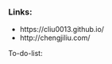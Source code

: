 <h3> Links: </h3>
<ul>
  <li> https://cliu0013.github.io/  </li>  
  <li> http://chengjiliu.com/  </li>  
</ul>
To-do-list:<br />
